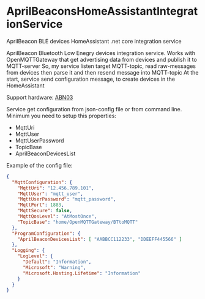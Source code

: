 # AprilBeaconsHomeAssistantIntegrationService
AprilBeacon BLE devices HomeAssistant .net core integration service

AprilBeacon Bluetooth Low Enegry devices integration service.
Works with OpenMQTTGateway that get advertising data from devices and publish it to MQTT-server
So, my service listen target MQTT-topic, read raw-messages from devices then parse it and then resend message into MQTT-topic
At the start, service send configuration message, to create devices in the HomeAssistant

Support hardware:
[ABN03](https://wiki.aprbrother.com/en/ABSensor.html#absensor-n03)

Service get configuration from json-config file or from command line.
Minimum you need to setup this properties:
* MqttUri
* MqttUser
* MqttUserPassword
* TopicBase
* AprilBeaconDevicesList

Example of the config file:
```json
{
  "MqttConfiguration": {
    "MqttUri": "12.456.789.101",
    "MqttUser": "mqtt_user",
    "MqttUserPassword": "mqtt_password",
    "MqttPort": 1883,
    "MqttSecure": false,
    "MqttQosLevel": "AtMostOnce",
    "TopicBase": "home/OpenMQTTGateway/BTtoMQTT"
  },
  "ProgramConfiguration": {
    "AprilBeaconDevicesList": [ "AABBCC112233", "DDEEFF445566" ]
  },
  "Logging": {
    "LogLevel": {
      "Default": "Information",
      "Microsoft": "Warning",
      "Microsoft.Hosting.Lifetime": "Information"
    }
  }
}
```
